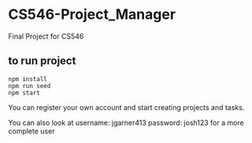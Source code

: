 # CS546-Project_Manager
Final Project for CS546

## to run project
```
npm install
npm run seed
npm start
```
You can register your own account and start creating projects and tasks.

You can also look at username: jgarner413
                     password: josh123
    for a more complete user
